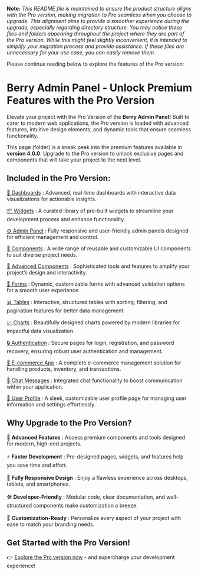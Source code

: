 **Note:** *This README file is maintained to ensure the product structure aligns with the Pro version, making migration to Pro seamless when you choose to upgrade. This alignment aims to provide a smoother experience during the upgrade, especially regarding directory structure. You may notice these files and folders appearing throughout the project where they are part of the Pro version. While this might feel slightly inconvenient, it is intended to simplify your migration process and provide assistance. If these files are unnecessary for your use case, you can easily remove them.*

Please continue reading below to explore the features of the Pro version:

# Berry Admin Panel - Unlock Premium Features with the Pro Version

Elevate your project with the Pro Version of the <b>Berry Admin Panel!</b> Built to cater to modern web applications, the Pro version is loaded with advanced features, intuitive design elements, and dynamic tools that ensure seamless functionality.

This page (folder) is a sneak peek into the premium features available in <b>version 4.0.0</b>. Upgrade to the Pro version to unlock exclusive pages and components that will take your project to the next level.

## Included in the Pro Version:

[🚀 Dashboards](https://berrydashboard.io/angular/default/default) : Advanced, real-time dashboards with interactive data visualizations for actionable insights.

[📦 Widgets](https://berrydashboard.io/angular/default/widget/statistics) : A curated library of pre-built widgets to streamline your development process and enhance functionality.

[⚙️ Admin Panel](https://berrydashboard.io/angular/default/online-course/dashboard) : Fully responsive and user-friendly admin panels designed for efficient management and control.

[🔧 Components](https://berrydashboard.io/angular/default/basic/alert) : A wide range of reusable and customizable UI components to suit diverse project needs.

[🚀 Advanced Components](https://berrydashboard.io/angular/default/advance/sweetAlert) : Sophisticated tools and features to amplify your project’s design and interactivity.

[📝 Forms](https://berrydashboard.io/angular/default/forms/basic) : Dynamic, customizable forms with advanced validation options for a smooth user experience.

[📊 Tables](https://berrydashboard.io/angular/default/ng-table/basicTable) : Interactive, structured tables with sorting, filtering, and pagination features for better data management.

[📈 Charts](https://berrydashboard.io/angular/default/chart/apex-chart) : Beautifully designed charts powered by modern libraries for impactful data visualization.

[🔒 Authentication](https://berrydashboard.io/angular/default/auth/auth2/login) : Secure pages for login, registration, and password recovery, ensuring robust user authentication and management.

[🛒 E-commerce App](https://berrydashboard.io/angular/default/ec/ec-product) : A complete e-commerce management solution for handling products, inventory, and transactions.

[💬 Chat Messages](https://berrydashboard.io/angular/default/chat) : Integrated chat functionality to boost communication within your application.

[👤 User Profile](https://berrydashboard.io/angular/default/user/social-profile) : A sleek, customizable user profile page for managing user information and settings effortlessly.

## Why Upgrade to the Pro Version?

🚀 <b>Advanced Features</b> : Access premium components and tools designed for modern, high-end projects. <br/><br/>
⚡ <b>Faster Development</b> : Pre-designed pages, widgets, and features help you save time and effort. <br/><br/>
📱 <b>Fully Responsive Design</b> : Enjoy a flawless experience across desktops, tablets, and smartphones. <br/><br/>
🛠 <b>Developer-Friendly</b> : Modular code, clear documentation, and well-structured components make customization a breeze. <br/><br/>
🎨 <b>Customization-Ready</b> : Personalize every aspect of your project with ease to match your branding needs.

## Get Started with the Pro Version!

👉 [Explore the Pro version now](https://codedthemes.com/item/berry-angular-admin-dashboard-template/) - and supercharge your development experience!
